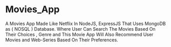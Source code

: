 # Movies_App
A Movies App Made Like Netflix In NodeJS, ExpressJS That Uses MongoDB as ( NOSQL ) Database. Where User Can Search The Movies Based On Their Choices , Genre and This Movie App Will Also Recommend User Movies and Web-Series Based On Their Preferences.
